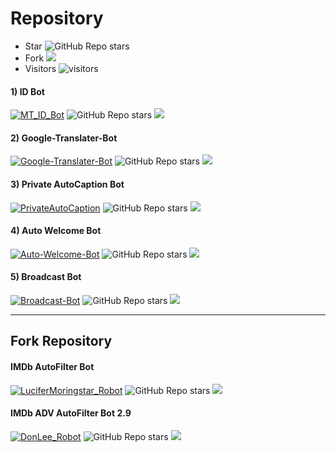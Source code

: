 # Repository

* Star ![GitHub Repo stars](https://img.shields.io/github/stars/PR0FESS0R-99/Repository?style=social)
* Fork <img src="https://img.shields.io/github/forks/PR0FESS0R-99/Repository?style=social"></img>
* Visitors ![visitors](https://visitor-badge.laobi.icu/badge?page_id=PR0FESS0R-99/Repository)



#### 1) ID Bot
[![MT_ID_Bot](https://github-readme-stats.vercel.app/api/pin/?username=PR0FESS0R-99&repo=ID-Bot)](https://github.com/PR0FESS0R-99/ID-Bot)
![GitHub Repo stars](https://img.shields.io/github/stars/PR0FESS0R-99/ID-Bot?style=social)
<img src="https://img.shields.io/github/forks/PR0FESS0R-99/ID-Bot?style=social"></img>

#### 2) Google-Translater-Bot
[![Google-Translater-Bot](https://github-readme-stats.vercel.app/api/pin/?username=PR0FESS0R-99&repo=Google-Translater-Bot)](https://github.com/PR0FESS0R-99/Google-Translater-Bot)
![GitHub Repo stars](https://img.shields.io/github/stars/PR0FESS0R-99/Google-Translater-Bot?style=social)
<img src="https://img.shields.io/github/forks/PR0FESS0R-99/Google-Translater-Bot?style=social"></img>

#### 3) Private AutoCaption Bot
[![PrivateAutoCaption](https://github-readme-stats.vercel.app/api/pin/?username=PR0FESS0R-99&repo=PrivateAutoCaption)](https://github.com/PR0FESS0R-99/PrivateAutoCaption)
![GitHub Repo stars](https://img.shields.io/github/stars/PR0FESS0R-99/PrivateAutoCaption?style=social)
<img src="https://img.shields.io/github/forks/PR0FESS0R-99/PrivateAutoCaption?style=social"></img>

#### 4) Auto Welcome Bot
[![Auto-Welcome-Bot](https://github-readme-stats.vercel.app/api/pin/?username=PR0FESS0R-99&repo=Auto-Welcome-Bot)](https://github.com/PR0FESS0R-99/Auto-Welcome-Bot)
![GitHub Repo stars](https://img.shields.io/github/stars/PR0FESS0R-99/Auto-Welcome-Bot?style=social)
<img src="https://img.shields.io/github/forks/PR0FESS0R-99/Auto-Welcome-Bot?style=social"></img>

#### 5) Broadcast Bot
[![Broadcast-Bot](https://github-readme-stats.vercel.app/api/pin/?username=PR0FESS0R-99&repo=Broadcast-Bot)](https://github.com/PR0FESS0R-99/Broadcast-Bot)
![GitHub Repo stars](https://img.shields.io/github/stars/PR0FESS0R-99/Broadcast-Bot?style=social)
<img src="https://img.shields.io/github/forks/PR0FESS0R-99/Broadcast-Bot?style=social"></img>

-------

## Fork Repository
#### IMDb AutoFilter Bot
[![LuciferMoringstar_Robot](https://github-readme-stats.vercel.app/api/pin/?username=PR0FESS0R-99&repo=LuciferMoringstar_Robot)](https://github.com/PR0FESS0R-99/LuciferMoringstar_Robot)
![GitHub Repo stars](https://img.shields.io/github/stars/PR0FESS0R-99/LuciferMoringstar_Robot?style=social)
<img src="https://img.shields.io/github/forks/PR0FESS0R-99/LuciferMoringstar_Robot?style=social"></img>

#### IMDb ADV AutoFilter Bot 2.9
[![DonLee_Robot](https://github-readme-stats.vercel.app/api/pin/?username=PR0FESS0R-99&repo=DonLee_Robot)](https://github.com/PR0FESS0R-99/DonLee_Robot)
![GitHub Repo stars](https://img.shields.io/github/stars/PR0FESS0R-99/DonLee_Robot?style=social)
<img src="https://img.shields.io/github/forks/PR0FESS0R-99/DonLee_Robot?style=social"></img>
